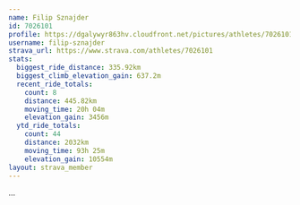 ```yaml
---
name: Filip Sznajder
id: 7026101
profile: https://dgalywyr863hv.cloudfront.net/pictures/athletes/7026101/2123836/17/large.jpg
username: filip-sznajder
strava_url: https://www.strava.com/athletes/7026101
stats:
  biggest_ride_distance: 335.92km
  biggest_climb_elevation_gain: 637.2m
  recent_ride_totals:
    count: 8
    distance: 445.82km
    moving_time: 20h 04m
    elevation_gain: 3456m
  ytd_ride_totals:
    count: 44
    distance: 2032km
    moving_time: 93h 25m
    elevation_gain: 10554m
layout: strava_member
--- 
```

...
